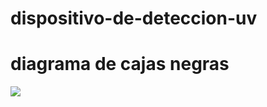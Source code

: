 # dispositivo-de-deteccion-uv
# diagrama de cajas negras
<img src="https://www.canva.com/design/DAFv2GtnlWA/pmgYsgnEzaIyo58JEpLxdg/view?utm_content=DAFv2GtnlWA&utm_campaign=designshare&utm_medium=link&utm_source=publishsharelink">
